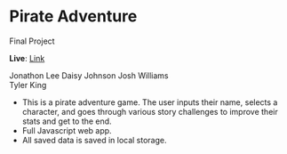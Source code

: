 # Pirate Adventure
Final Project

**Live**: [Link](https://pirate-adventure.surge.sh/)

Jonathon Lee
Daisy Johnson
Josh Williams  
Tyler King

- This is a pirate adventure game. The user inputs their name, selects a character, and goes through various story challenges to improve their stats and get to the end.
- Full Javascript web app. 
- All saved data is saved in local storage.

